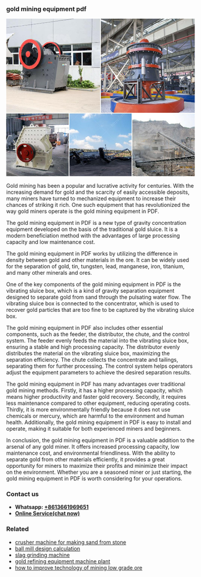 <h3>gold mining equipment pdf</h3><img src='1702953234.jpg' alt=''><p>Gold mining has been a popular and lucrative activity for centuries. With the increasing demand for gold and the scarcity of easily accessible deposits, many miners have turned to mechanized equipment to increase their chances of striking it rich. One such equipment that has revolutionized the way gold miners operate is the gold mining equipment in PDF.</p><p>The gold mining equipment in PDF is a new type of gravity concentration equipment developed on the basis of the traditional gold sluice. It is a modern beneficiation method with the advantages of large processing capacity and low maintenance cost.</p><p>The gold mining equipment in PDF works by utilizing the difference in density between gold and other materials in the ore. It can be widely used for the separation of gold, tin, tungsten, lead, manganese, iron, titanium, and many other minerals and ores.</p><p>One of the key components of the gold mining equipment in PDF is the vibrating sluice box, which is a kind of gravity separation equipment designed to separate gold from sand through the pulsating water flow. The vibrating sluice box is connected to the concentrator, which is used to recover gold particles that are too fine to be captured by the vibrating sluice box.</p><p>The gold mining equipment in PDF also includes other essential components, such as the feeder, the distributor, the chute, and the control system. The feeder evenly feeds the material into the vibrating sluice box, ensuring a stable and high processing capacity. The distributor evenly distributes the material on the vibrating sluice box, maximizing the separation efficiency. The chute collects the concentrate and tailings, separating them for further processing. The control system helps operators adjust the equipment parameters to achieve the desired separation results.</p><p>The gold mining equipment in PDF has many advantages over traditional gold mining methods. Firstly, it has a higher processing capacity, which means higher productivity and faster gold recovery. Secondly, it requires less maintenance compared to other equipment, reducing operating costs. Thirdly, it is more environmentally friendly because it does not use chemicals or mercury, which are harmful to the environment and human health. Additionally, the gold mining equipment in PDF is easy to install and operate, making it suitable for both experienced miners and beginners.</p><p>In conclusion, the gold mining equipment in PDF is a valuable addition to the arsenal of any gold miner. It offers increased processing capacity, low maintenance cost, and environmental friendliness. With the ability to separate gold from other materials efficiently, it provides a great opportunity for miners to maximize their profits and minimize their impact on the environment. Whether you are a seasoned miner or just starting, the gold mining equipment in PDF is worth considering for your operations.</p><h3>Contact us</h3><ul><li><strong>Whatsapp:&nbsp;<a href="https://wa.me/8613661969651">+8613661969651</a></strong></li><li><a href="https://swt.shibang-china.com/?git&amp;zhl&amp;gold mining equipment pdf"><strong>Online Service(chat now)</strong></a></li></ul><h3>Related</h3><ul><li><a href='crusher machine for making sand from stone.md'>crusher machine for making sand from stone</a></li><li><a href='ball mill design calculation.md'>ball mill design calculation</a></li><li><a href='slag grinding machine.md'>slag grinding machine</a></li><li><a href='gold refining equipment machine plant.md'>gold refining equipment machine plant</a></li><li><a href='how to improve technology of mining low grade ore.md'>how to improve technology of mining low grade ore</a></li></ul>
